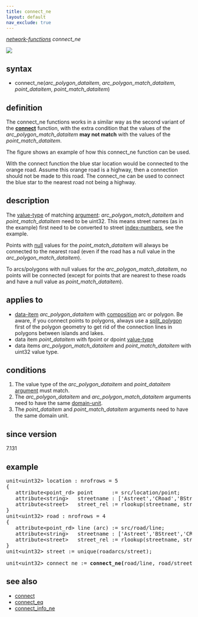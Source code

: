 ```yaml
---
title: connect_ne
layout: default
nav_exclude: true
---
```

*[network-functions](network-functions) connect_ne*

![](../assets/img/GUI/connect_ne.png)

## syntax

- connect_ne(*arc_polygon_dataitem*, *arc_polygon_match_dataitem*, *point_dataitem*, *point_match_dataitem*)

## definition

The connect_ne functions works in a similar way as the second variant of the **[connect](connect)** function, with the extra condition that the values of the *arc_polygon_match_dataitem* **may not match** with the values of the *point_match_dataitem*.

The figure shows an example of how this connect_ne function can be used.

With the connect function the blue star location would be connected to the orange road. Assume this orange road is a highway, then a connection should not be made to this road. The connect_ne can be used to connect the blue star to the nearest road not being a highway.

## description

The [value-type](value-type) of matching [argument](argument): *arc_polygon_match_dataitem* and *point_match_dataitem* need to be uint32. This means street names (as in the example) first need to be converted to street [index-numbers](index-numbers), see the example.

Points with [null](null) values for the *point_match_dataitem* will always be connected to the nearest road (even if the road has a null value in the *arc_polygon_match_dataitem*).

To arcs/polygons with null values for the *arc_polygon_match_dataitem*, no points will be connected (except for points that are nearest to these roads and have a null value as *point_match_dataitem*).

## applies to

- [data-item](data-item) *arc_polygon_dataitem* with [composition](composition) arc or polygon. Be aware, if you connect points to polygons, always use a [split_polygon](split_polygon) first of the polygon geometry to get rid of the connection lines in polygons between islands and lakes.
- data item *point_dataitem* with fpoint or dpoint [value-type](value-type)
- data items *arc_polygon_match_dataitem* and *point_match_dataitem* with uint32 value type.

## conditions

1.  The value type of the *arc_polygon_dataitem* and *point_dataitem* [argument](argument) must match.
2.  The *arc_polygon_dataitem* and *arc_polygon_match_dataitem* arguments need to have the same [domain-unit](domain-unit).
3.  The *point_dataitem* and *point_match_dataitem* arguments need to have the same domain unit.

## since version

7.131

## example

<pre>
unit&lt;uint32&gt; location : nrofrows = 5
{
   attribute&lt;point_rd&gt; point      := src/location/point;
   attribute&lt;string&gt;   streetname : ['Astreet','CRoad','BStreet','DSquare','BStreet'];
   attribute&lt;street&gt;   street_rel := rlookup(streetname, street/values);
}
unit&lt;uint32&gt; road : nrofrows = 4
{
   attribute&lt;point_rd&gt; line (arc) := src/road/line;
   attribute&lt;string&gt;   streetname : ['Astreet','BStreet','CRoad','DSquare'];
   attribute&lt;street&gt;   street_rel := rlookup(streetname, street/values);
}
unit&lt;uint32&gt; street := unique(roadarcs/street);

unit&lt;uint32&gt; connect_ne := <B>connect_ne(</B>road/line, road/street_rel, location/point, location/street_rel<B>)</B>;
</pre>

## see also

- [connect](connect)
- [connect_eq](connect_eq)
- [connect_info_ne](connect_info_ne)